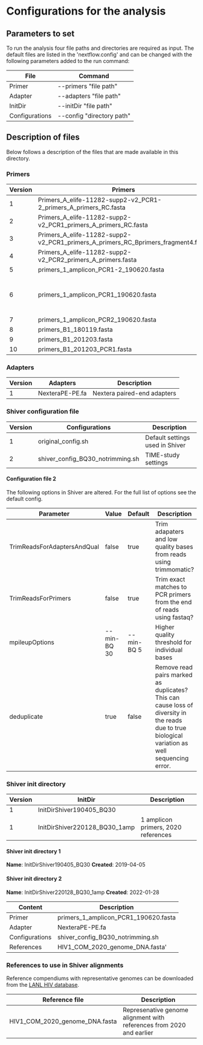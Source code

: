 # Configurations for the analysis

## Parameters to set

To run the analysis four file paths and directories are required as input.
The default files are listed in the 'nextflow.config' and can be changed with the following parameters added to the 
run command:

| File        | Command     |
| ----------- | ----------- |
| Primer      | --primers "file path" |
| Adapter      | --adapters "file path" | 
| InitDir      | --initDir "file path" |
| Configurations      | --config "directory path" | 

## Description of files

Below follows a description of the files that are made available in this directory.

### Primers
| Version     | Primers     | Description | 
| ----------- | ----------- | ----------- |
| 1 | Primers_A_elife-11282-supp2-v2_PCR1-2_primers_A_primers_RC.fasta |        |
| 2 | Primers_A_elife-11282-supp2-v2_PCR1_primers_A_primers_RC.fasta |        |
| 3 | Primers_A_elife-11282-supp2-v2_PCR1_primers_A_primers_RC_Bprimers_fragment4.fasta |        |
| 4 | Primers_A_elife-11282-supp2-v2_PCR2_primers_A_primers.fasta |        |
| 5 | primers_1_amplicon_PCR1-2_190620.fasta |        |
| 6 | primers_1_amplicon_PCR1_190620.fasta | Full genome amplified with 1 primer pair |
| 7 | primers_1_amplicon_PCR2_190620.fasta |        |
| 8 | primers_B1_180119.fasta |        |
| 9 | primers_B1_201203.fasta |        |
| 10 | primers_B1_201203_PCR1.fasta |        |

### Adapters
| Version     | Adapters    | Description           | 
| ----------- | ----------- | --------------------- |
| 1 | NexteraPE-PE.fa | Nextera paired-end adapters | 

### Shiver configuration file
| Version     | Configurations | Description | 
| ----------- | ----------- | ----------- |
| 1 | original_config.sh | Default settings used in Shiver |
| 2 | shiver_config_BQ30_notrimming.sh | TIME-study settings |

#### Configuration file 2

The following options in Shiver are altered. For the full list of options see the default config.

| Parameter   | Value       | Default     | Description |
| ----------- | ----------- | ----------- | ----------- |
| TrimReadsForAdaptersAndQual      | false | true | Trim adapaters and low quality bases from reads using trimmomatic? |
| TrimReadsForPrimers      | false | true | Trim exact matches to PCR primers from the end of reads using fastaq? |
| mpileupOptions      | --min-BQ 30 | --min-BQ 5 | Higher quality threshold for individual bases |
| deduplicate      | true | false | Remove read pairs marked as duplicates? This can cause loss of diversity in the reads due to true biological variation as well sequencing error. |

### Shiver init directory
| Version     | InitDir     | Description | 
| ----------- | ----------- | ----------- |
| 1 | InitDirShiver190405_BQ30 |  |
| 1 | InitDirShiver220128_BQ30_1amp | 1 amplicon primers, 2020 references |

#### Shiver init directory 1

**Name**: InitDirShiver190405_BQ30
**Created**: 2019-04-05

#### Shiver init directory 2

**Name**: InitDirShiver220128_BQ30_1amp 
**Created**: 2022-01-28

| Content     | Description     |
| ----------- | ----------- |
| Primer      | primers_1_amplicon_PCR1_190620.fasta
| Adapter      | NexteraPE-PE.fa | 
| Configurations      | shiver_config_BQ30_notrimming.sh |
| References      | HIV1_COM_2020_genome_DNA.fasta' |

### References to use in Shiver alignments
Reference compendiums with representative genomes can be downloaded from the 
[LANL HIV database](http://www.hiv.lanl.gov/content/sequence/NEWALIGN/align.html).

| Reference  file                | Description                                                          |
| ------------------------------ | -------------------------------------------------------------------- |
| HIV1_COM_2020_genome_DNA.fasta | Represenative genome alignment with references from 2020 and earlier |



